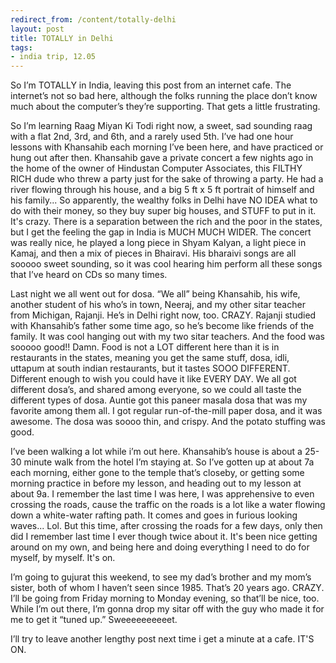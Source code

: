 ```yaml
---
redirect_from: /content/totally-delhi
layout: post
title: TOTALLY in Delhi
tags:
- india trip, 12.05
---
```

So I’m TOTALLY in India, leaving this post from an internet cafe. The internet’s not so bad here, although the folks running the place don’t know much about the computer’s they’re supporting. That gets a little frustrating.

So I’m learning Raag Miyan Ki Todi right now, a sweet, sad sounding raag with a flat 2nd, 3rd, and 6th, and a rarely used 5th. I’ve had one hour lessons with Khansahib each morning I’ve been here, and have practiced or hung out after then. Khansahib gave a private concert a few nights ago in the home of the owner of Hindustan Computer Associates, this FILTHY RICH dude who threw a party just for the sake of throwing a party. He had a river flowing through his house, and a big 5 ft x 5 ft portrait of himself and his family... So apparently, the wealthy folks in Delhi have NO IDEA what to do with their money, so they buy super big houses, and STUFF to put in it. It's crazy. There is a separation between the rich and the poor in the states, but I get the feeling the gap in India is MUCH MUCH WIDER. The concert was really nice, he played a long piece in Shyam Kalyan, a light piece in Kamaj, and then a mix of pieces in Bhairavi. His bharaivi songs are all sooooo sweet sounding, so it was cool hearing him perform all these songs that I’ve heard on CDs so many times.

Last night we all went out for dosa. “We all” being Khansahib, his wife, another student of his who’s in town, Neeraj, and my other sitar teacher from Michigan, Rajanji. He’s in Delhi right now, too. CRAZY. Rajanji studied with Khansahib’s father some time ago, so he’s become like friends of the family. It was cool hanging out with my two sitar teachers. And the food was sooooo good!! Damn. Food is not a LOT different here than it is in restaurants in the states, meaning you get the same stuff, dosa, idli, uttapum at south indian restaurants, but it tastes SOOO DIFFERENT. Different enough to wish you could have it like EVERY DAY. We all got different dosa’s, and shared among everyone, so we could all taste the different types of dosa. Auntie got this paneer masala dosa that was my favorite among them all. I got regular run-of-the-mill paper dosa, and it was awesome. The dosa was soooo thin, and crispy. And the potato stuffing was good.

I’ve been walking a lot while i’m out here. Khansahib’s house is about a 25-30 minute walk from the hotel I’m staying at. So I’ve gotten up at about 7a each morning, either gone to the temple that’s closeby, or getting some morning practice in before my lesson, and heading out to my lesson at about 9a. I remember the last time I was here, I was apprehensive to even crossing the roads, cause the traffic on the roads is a lot like a water flowing down a white-water rafting path. It comes and goes in furious looking waves... Lol. But this time, after crossing the roads for a few days, only then did I remember last time I ever though twice about it. It's been nice getting around on my own, and being here and doing everything I need to do for myself, by myself. It's on.

I’m going to gujurat this weekend, to see my dad’s brother and my mom’s sister, both of whom I haven’t seen since 1985. That’s 20 years ago. CRAZY. I’ll be going from Friday morning to Monday evening, so that’ll be nice, too. While I’m out there, I’m gonna drop my sitar off with the guy who made it for me to get it “tuned up.” Sweeeeeeeeeet.

I’ll try to leave another lengthy post next time i get a minute at a cafe. IT'S ON.
